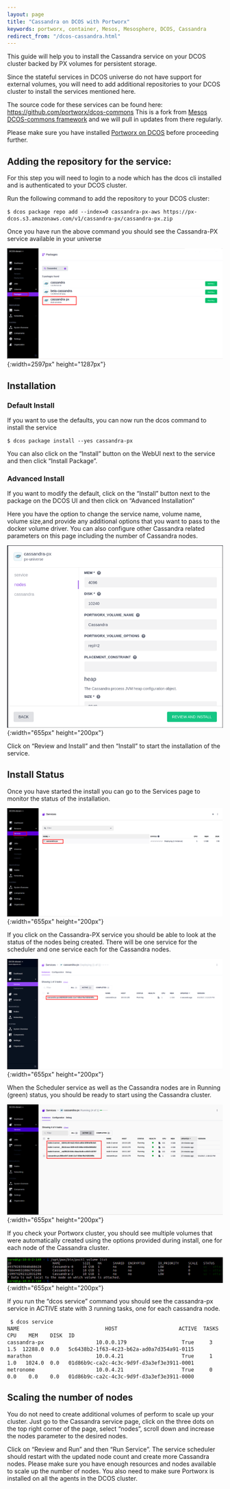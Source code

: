 ```yaml
---
layout: page
title: "Cassandra on DCOS with Portworx"
keywords: portworx, container, Mesos, Mesosphere, DCOS, Cassandra
redirect_from: "/dcos-cassandra.html"
---
```


This guide will help you to install the Cassandra service on your DCOS cluster backed by PX volumes for persistent storage.

Since the stateful services in DCOS universe do not have support for external volumes, you will need to add additional
repositories to your DCOS cluster to install the services mentioned here. 

The source code for these services can be found here: https://github.com/portworx/dcos-commons
This is a fork from [Mesos DCOS-commons framework](https://github.com/mesosphere/dcos-commons) and we will pull in updates from there regularly.

Please make sure you have installed [Portworx on DCOS](run-with-mesosphere.md) before proceeding further.

## Adding the repository for the service:

For this step you will need to login to a node which has the dcos cli installed and is authenticated to your DCOS cluster.

Run the following command to add the repository to your DCOS cluster:

```
$ dcos package repo add --index=0 cassandra-px-aws https://px-dcos.s3.amazonaws.com/v1/cassandra-px/cassandra-px.zip
```

Once you have run the above command you should see the Cassandra-PX service available in your universe

![Cassandra-PX in DCOS Universe](/images/dcos-cassandra-px-universe.png){:width=2597px" height="1287px"}

## Installation
### Default Install
If you want to use the defaults, you can now run the dcos command to install the service
```
$ dcos package install --yes cassandra-px
```
You can also click on the  “Install” button on the WebUI next to the service and then click “Install Package”.

### Advanced Install
If you want to modify the default, click on the “Install” button next to the package on the DCOS UI and then click on
“Advanced Installation”

Here you have the option to change the service name, volume name, volume size,and provide any additional options that you
want to pass to the docker volume driver. You can also configure other Cassandra related parameters on this page including
the number of Cassandra nodes.

![Cassandra-PX install options](/images/dcos-cassandra-px-install-options.png){:width="655px" height="200px"}

Click on “Review and Install” and then “Install” to start the installation of the service.

## Install Status
Once you have started the install you can go to the Services page to monitor the status of the installation.

![Cassandra-PX on services page](/images/dcos-cassandra-px-service.png){:width="655px" height="200px"}

If you click on the Cassandra-PX service you should be able to look at the status of the nodes being created. There will be
one service for the scheduler and one service each for the Cassandra nodes. 

![Cassandra-PX install started](/images/dcos-cassandra-px-started-install.png){:width="655px" height="200px"}

When the Scheduler service as well as the
Cassandra nodes are in Running (green) status, you should be ready to start using the Cassandra cluster.

![Cassandra-PX install finished](/images/dcos-cassandra-px-finished-install.png){:width="655px" height="200px"}

If you check your Portworx cluster, you should see multiple volumes that were automatically created using the options 
provided during install, one for each node of the Cassandra cluster.

![Cassandra-PX volumes](/images/dcos-cassandra-px-volume-list.png){:width="655px" height="200px"}

If you run the “dcos service” command you should see the cassandra-px service in ACTIVE state with 3 running tasks, one for each cassandra node.

```
 $ dcos service           
NAME                            HOST                    ACTIVE  TASKS  CPU    MEM    DISK  ID                                         
cassandra-px                 10.0.0.179                  True     3    1.5  12288.0  0.0   5c6438b2-1f63-4c23-b62a-ad0a7d354a91-0115  
marathon                     10.0.4.21                   True     1    1.0   1024.0  0.0   01d86b9c-ca2c-4c3c-9d9f-d3a3ef3e3911-0001  
metronome                    10.0.4.21                   True     0    0.0    0.0    0.0   01d86b9c-ca2c-4c3c-9d9f-d3a3ef3e3911-0000 
```

## Scaling the number of nodes
You do not need to create additional volumes of perform to scale up your cluster. 
Just go to the Cassandra service page, click on the three dots on the top right corner of the page, select “nodes”, scroll
down and increase the nodes parameter to the desired nodes.

Click on “Review and Run” and then “Run Service”. The service scheduler should restart with the updated node count and
create more Cassandra nodes. Please make sure you have enough resources and nodes available to scale up the number of nodes.
You also need to make sure Portworx is installed on all the agents in the DCOS cluster.
